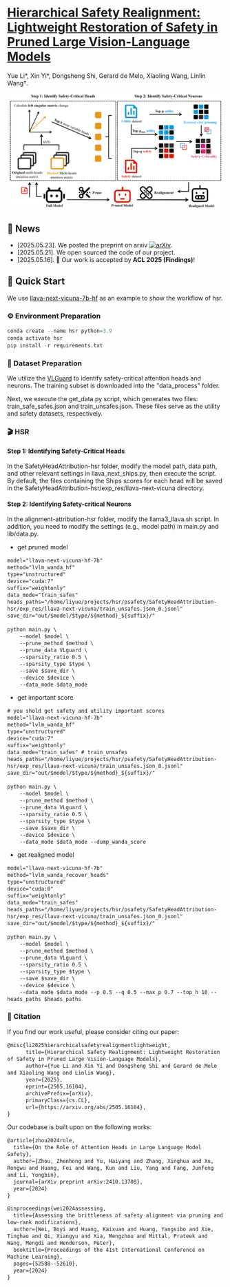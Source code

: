 # [Hierarchical Safety Realignment: Lightweight Restoration of Safety in Pruned Large Vision-Language Models](https://arxiv.org/abs/2505.16104)

Yue Li*, Xin Yi*, Dongsheng Shi, Gerard de Melo, Xiaoling Wang, Linlin Wang†.

![hsr.png](resource/hsr.png)

## 🔔 News

- \[2025.05.23\]. We posted the preprint on arxiv [![arXiv](https://img.shields.io/badge/arXiv-2505.14679-b31b1b.svg?style=plastic)](https://arxiv.org/abs/2505.16104).
- \[2025.05.21\]. We open sourced the code of our project.
- \[2025.05.16\]. 🎉 Our work is accepted by **ACL 2025 (Findings)**! 

## 🚀 Quick Start

We use [llava-next-vicuna-7b-hf](https://modelscope.cn/models/llava-hf/llava-v1.6-vicuna-7b-hf) as an example to show the workflow of hsr.

### ⚙️ Environment Preparation

```python
conda create --name hsr python=3.9
conda activate hsr
pip install -r requirements.txt
```

### 📂 Dataset Preparation

We utilize the [VLGuard](https://huggingface.co/datasets/ys-zong/VLGuard) to identify safety-critical attention heads and neurons. The training subset is downloaded into the "data_process" folder.

Next, we execute the get_data.py script, which generates two files: train_safe_safes.json and train_unsafes.json. These files serve as the utility and safety datasets, respectively.

### 🎬 HSR

#### Step 1: Identifying Safety-Critical Heads

In the SafetyHeadAttribution-hsr folder, modify the model path, data path, and other relevant settings in llava_next_ships.py, then execute the script. By default, the files containing the Ships scores for each head will be saved in the SafetyHeadAttribution-hsr/exp_res/llava-next-vicuna directory.

#### Step 2: Identifying Safety-critical Neurons

In the alignment-attribution-hsr folder, modify the llama3_llava.sh script. In addition, you need to modify the settings (e.g., model path) in main.py and lib/data.py.

- get pruned model
```
model="llava-next-vicuna-hf-7b"
method="lvlm_wanda_hf"
type="unstructured"
device="cuda:7"
suffix="weightonly"
data_mode="train_safes"
heads_paths="/home/liyue/projects/hsr/psafety/SafetyHeadAttribution-hsr/exp_res/llava-next-vicuna/train_unsafes.json_0.jsonl"
save_dir="out/$model/$type/${method}_${suffix}/"

python main.py \
    --model $model \
    --prune_method $method \
    --prune_data VLguard \
    --sparsity_ratio 0.5 \
    --sparsity_type $type \
    --save $save_dir \
    --device $device \
    --data_mode $data_mode 
```

- get important score
```
# you shold get safety and utility important scores
model="llava-next-vicuna-hf-7b"
method="lvlm_wanda_hf"
type="unstructured"
device="cuda:7"
suffix="weightonly"
data_mode="train_safes" # train_unsafes
heads_paths="/home/liyue/projects/hsr/psafety/SafetyHeadAttribution-hsr/exp_res/llava-next-vicuna/train_unsafes.json_0.jsonl"
save_dir="out/$model/$type/${method}_${suffix}/"

python main.py \
    --model $model \
    --prune_method $method \
    --prune_data VLguard \
    --sparsity_ratio 0.5 \
    --sparsity_type $type \
    --save $save_dir \
    --device $device \
    --data_mode $data_mode --dump_wanda_score
```
- get realigned model
```
model="llava-next-vicuna-hf-7b"
method="lvlm_wanda_recover_heads"
type="unstructured"
device="cuda:0"
suffix="weightonly"
data_mode="train_safes"
heads_paths="/home/liyue/projects/hsr/psafety/SafetyHeadAttribution-hsr/exp_res/llava-next-vicuna/train_unsafes.json_0.jsonl"
save_dir="out/$model/$type/${method}_${suffix}/"

python main.py \
    --model $model \
    --prune_method $method \
    --prune_data VLguard \
    --sparsity_ratio 0.5 \
    --sparsity_type $type \
    --save $save_dir \
    --device $device \
    --data_mode $data_mode --p 0.5 --q 0.5 --max_p 0.7 --top_h 10 --heads_paths $heads_paths
```

### 📜 Citation
If you find our work useful, please consider citing our paper:
```
@misc{li2025hierarchicalsafetyrealignmentlightweight,
      title={Hierarchical Safety Realignment: Lightweight Restoration of Safety in Pruned Large Vision-Language Models}, 
      author={Yue Li and Xin Yi and Dongsheng Shi and Gerard de Melo and Xiaoling Wang and Linlin Wang},
      year={2025},
      eprint={2505.16104},
      archivePrefix={arXiv},
      primaryClass={cs.CL},
      url={https://arxiv.org/abs/2505.16104}, 
}
```

Our codebase is built upon on the following works:
```
@article{zhou2024role,
  title={On the Role of Attention Heads in Large Language Model Safety},
  author={Zhou, Zhenhong and Yu, Haiyang and Zhang, Xinghua and Xu, Rongwu and Huang, Fei and Wang, Kun and Liu, Yang and Fang, Junfeng and Li, Yongbin},
  journal={arXiv preprint arXiv:2410.13708},
  year={2024}
}
```
```
@inproceedings{wei2024assessing,
  title={Assessing the brittleness of safety alignment via pruning and low-rank modifications},
  author={Wei, Boyi and Huang, Kaixuan and Huang, Yangsibo and Xie, Tinghao and Qi, Xiangyu and Xia, Mengzhou and Mittal, Prateek and Wang, Mengdi and Henderson, Peter},
  booktitle={Proceedings of the 41st International Conference on Machine Learning},
  pages={52588--52610},
  year={2024}
}
```
